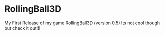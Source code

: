 # RollingBall3D

My First Release of my game RollingBall3D (version 0.5)
Its not cool though but check it out!!!
